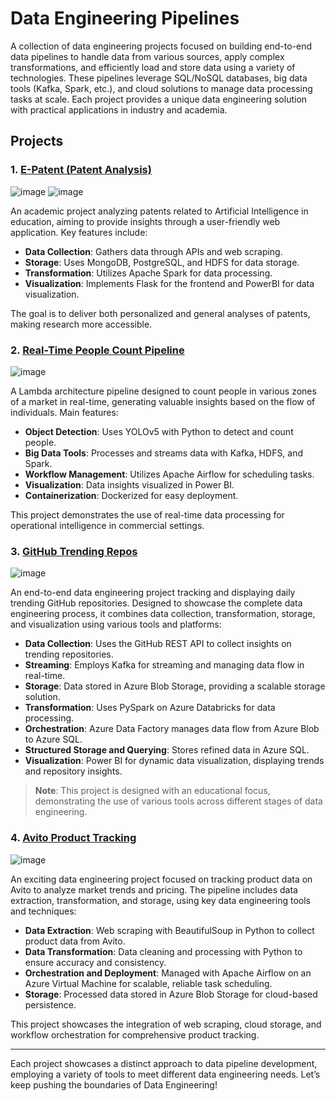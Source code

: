 # Data Engineering Pipelines

A collection of data engineering projects focused on building end-to-end data pipelines to handle data from various sources, apply complex transformations, and efficiently load and store data using a variety of technologies. These pipelines leverage SQL/NoSQL databases, big data tools (Kafka, Spark, etc.), and cloud solutions to manage data processing tasks at scale. Each project provides a unique data engineering solution with practical applications in industry and academia.

## Projects

### 1. [E-Patent (Patent Analysis)](https://github.com/hamzaae/Big-Data-Project-Patent-Analysis)
![image](https://github.com/user-attachments/assets/1703518e-b2f5-4e33-b080-5d9ceebb9ff9)
![image](https://github.com/user-attachments/assets/9bfd1f3a-ac3b-4bfa-a91e-7f409b4fce3e)

An academic project analyzing patents related to Artificial Intelligence in education, aiming to provide insights through a user-friendly web application. Key features include:

- **Data Collection**: Gathers data through APIs and web scraping.
- **Storage**: Uses MongoDB, PostgreSQL, and HDFS for data storage.
- **Transformation**: Utilizes Apache Spark for data processing.
- **Visualization**: Implements Flask for the frontend and PowerBI for data visualization.

The goal is to deliver both personalized and general analyses of patents, making research more accessible.

### 2. [Real-Time People Count Pipeline](https://github.com/hamzaae/Real_Time_People_Monitor)
![image](https://github.com/user-attachments/assets/a41a994b-5829-46c6-95d1-96d7905b4d9b)

A Lambda architecture pipeline designed to count people in various zones of a market in real-time, generating valuable insights based on the flow of individuals. Main features:

- **Object Detection**: Uses YOLOv5 with Python to detect and count people.
- **Big Data Tools**: Processes and streams data with Kafka, HDFS, and Spark.
- **Workflow Management**: Utilizes Apache Airflow for scheduling tasks.
- **Visualization**: Data insights visualized in Power BI.
- **Containerization**: Dockerized for easy deployment.

This project demonstrates the use of real-time data processing for operational intelligence in commercial settings.

### 3. [GitHub Trending Repos](https://github.com/hamzaae/GitHub-Trending-Repos)
![image](https://github.com/user-attachments/assets/b42ee071-c48d-4ee5-9f1f-18006c705d13)

An end-to-end data engineering project tracking and displaying daily trending GitHub repositories. Designed to showcase the complete data engineering process, it combines data collection, transformation, storage, and visualization using various tools and platforms:

- **Data Collection**: Uses the GitHub REST API to collect insights on trending repositories.
- **Streaming**: Employs Kafka for streaming and managing data flow in real-time.
- **Storage**: Data stored in Azure Blob Storage, providing a scalable storage solution.
- **Transformation**: Uses PySpark on Azure Databricks for data processing.
- **Orchestration**: Azure Data Factory manages data flow from Azure Blob to Azure SQL.
- **Structured Storage and Querying**: Stores refined data in Azure SQL.
- **Visualization**: Power BI for dynamic data visualization, displaying trends and repository insights.

> **Note**: This project is designed with an educational focus, demonstrating the use of various tools across different stages of data engineering.

### 4. [Avito Product Tracking](https://github.com/hamzaae/Avito-Product-Track)
![image](https://github.com/user-attachments/assets/362f8956-1981-4150-9543-ba867cb0aabe)

An exciting data engineering project focused on tracking product data on Avito to analyze market trends and pricing. The pipeline includes data extraction, transformation, and storage, using key data engineering tools and techniques:

- **Data Extraction**: Web scraping with BeautifulSoup in Python to collect product data from Avito.
- **Data Transformation**: Data cleaning and processing with Python to ensure accuracy and consistency.
- **Orchestration and Deployment**: Managed with Apache Airflow on an Azure Virtual Machine for scalable, reliable task scheduling.
- **Storage**: Processed data stored in Azure Blob Storage for cloud-based persistence.

This project showcases the integration of web scraping, cloud storage, and workflow orchestration for comprehensive product tracking.

---

Each project showcases a distinct approach to data pipeline development, employing a variety of tools to meet different data engineering needs. Let’s keep pushing the boundaries of Data Engineering!
